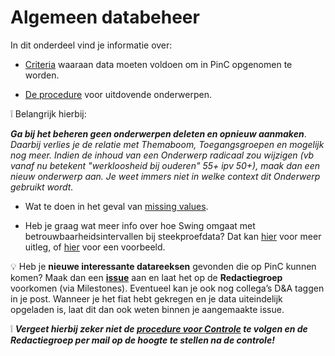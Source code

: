 # Algemeen databeheer


In dit onderdeel vind je informatie over:

- [Criteria](https://github.com/provinciesincijfers/JiveDocumentation/blob/master/01.%20Algemeen%20databeheer/Criteria%20voor%20opname%20in%20PinC.md) waaraan data moeten voldoen om in PinC opgenomen te worden.

- [De procedure](https://github.com/provinciesincijfers/JiveDocumentation/blob/master/01.%20Algemeen%20databeheer/Levensloop%20onderwerpen.md) voor uitdovende onderwerpen.

:grey_exclamation: Belangrijk hierbij:

***Ga bij het beheren geen onderwerpen deleten en opnieuw aanmaken***. *Daarbij verlies je de relatie met Themaboom, Toegangsgroepen en mogelijk nog meer.
Indien de inhoud van een Onderwerp radicaal zou wijzigen (vb vanaf nu betekent &quot;werkloosheid bij ouderen&quot; 55+ ipv 50+), maak dan een nieuw onderwerp aan. Je weet immers niet in welke context dit Onderwerp gebruikt wordt.*

- Wat te doen in het geval van [missing values](https://github.com/provinciesincijfers/JiveDocumentation/blob/master/01.%20Algemeen%20databeheer/Missing%20values.md).

- Heb je graag wat meer info over hoe Swing omgaat met betrouwbaarheidsintervallen bij steekproefdata? Dat kan [hier](https://github.com/provinciesincijfers/JiveDocumentation/blob/master/01.%20Algemeen%20databeheer/ABF_formule_betrouwbaarheidsintervallen_SwingStudio%20(1).msg) voor meer uitleg, of [hier](https://github.com/provinciesincijfers/JiveDocumentation/blob/master/01.%20Algemeen%20databeheer/VB_StadAntwerpen_Metadata_Amon_20180604.xlsx) voor een voorbeeld. 

💡 Heb je **nieuwe interessante datareeksen** gevonden die op PinC kunnen komen? Maak dan een [**issue**](https://github.com/provinciesincijfers/PinC-taakopvolging/issues) aan en laat het op de **Redactiegroep** voorkomen (via Milestones). Eventueel kan je ook nog collega’s D&A taggen in je post. Wanneer je het fiat hebt gekregen en je data uiteindelijk opgeladen is, laat dit dan ook weten binnen je aangemaakte issue.

:grey_exclamation: ***Vergeet hierbij zeker niet de [procedure voor Controle](https://github.com/provinciesincijfers/JiveDocumentation/blob/master/09.%20Controle/Draaiboek%20voor%20controle.md) te volgen en de Redactiegroep per mail op de hoogte te stellen na de controle!***
